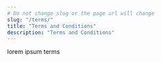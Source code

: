 ```yaml
---
# Do not change slug or the page url will change
slug: "/terms/"
title: "Terms and Conditions"
description: "Terms and Conditions"
---
```


lorem ipsum terms
